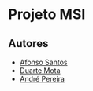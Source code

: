 # Projeto MSI

## Autores

* [Afonso Santos](https://github.com/afonsosantos)
* [Duarte Mota](https://github.com/DuarteMMota)
* [André Pereira](https://github.com/andremlp23)
